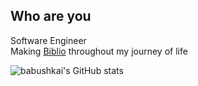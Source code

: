 ## Who are you
Software Engineer \
Making [Biblio](https://github.com/kwdaisuke/Biblio) throughout my journey of life

![babushkai's GitHub stats](https://github-readme-stats.vercel.app/api?username=babushkai&show_icons=true&theme=transparent)


